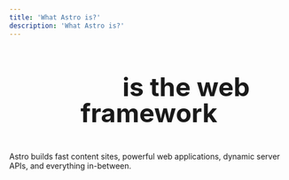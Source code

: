 ```yaml
---
title: 'What Astro is?'
description: 'What Astro is?'
---
```


<h1><span class="text-gradient">Astro</span> is the web framework</h1>

Astro builds fast content sites, powerful web applications, dynamic server APIs, and everything in-between.

<style>
	h1 {
		font-size: 2.9rem;
		font-weight: 700;
		line-height: 1;
		text-align: center;
		margin-bottom: 1em;
	}
	.text-gradient {
		background-image: var(--accent-gradient);
		-webkit-background-clip: text;
		-webkit-text-fill-color: transparent;
		background-size: 400%;
		background-position: 0%;
	}
</style>

